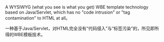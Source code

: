 A WYSIWYG (what you see is what you get) WBE template technology based on Java/Servlet, which has no "code intrusion" or "tag contamination" to HTML at all。

一种基于Java/Servlet，对HTML完全没有“代码侵入”与“标签污染”的，所见即所得的WBE模板技术。

